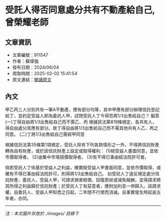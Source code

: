 # 受託人得否同意處分共有不動產給自己,曾榮耀老師

## 文章資訊
- 文章編號：911547
- 作者：蘇偉強
- 發布日期：2024/06/04
- 爬取時間：2025-02-02 15:41:54
- 原文連結：[閱讀原文](https://real-estate.get.com.tw/Columns/detail.aspx?no=911547)

## 內文
甲乙丙三人分別共有一筆A不動產，應有部分均等，其中甲應有部分辦理信託登記給丁，並約定受益人即為委託人甲，試問受託人丁今得否將1/3出售給自己？
擬答
 (一)丁得自由將1/3出售給自己而不需乙、丙
根據民法第819條規定，各共有人，得自由處分其應有部分。故丁得自由將1/3出售給自己而不需其他共有人乙、丙之同意。
 (二)丁將1/3出售給自己需經甲同意


根據信託法第35條第1項規定，受託人除有下列各款情形之一外，不得將信託財產轉為自有財產，或於該信託財產上設定或取得權利：
 (1)經受益人書面同意，並依市價取得者。 (2)由集中市場競價取得者。 (3)有不得已事由經法院許可者。

倘若受託人丁係基於受益人之利益，確實經受益人甲書面同意，並依市價取得，或確有不得已事由經法院許可，則得將1/3出售給自己。
如受託人丁違反規定處分信託財產，委託人、受益人甲，可請求損害賠償、回復原狀或減免報酬，並得請求將其所得之利益歸於信託財產；於受託人丁有惡意者，應附加利息一併歸入。該請求權，自委託人、受益人甲知悉之日起，二年間不行使而消滅。自事實發生時起逾五年者，亦同。

---
*注：本文圖片存放於 ./images/ 目錄下*
